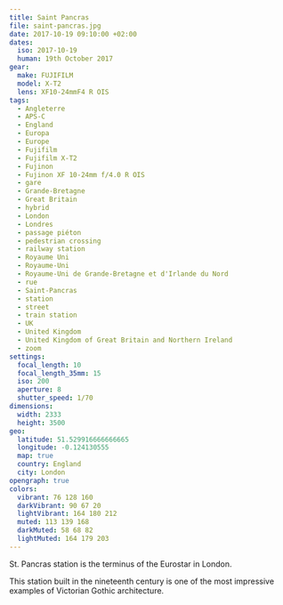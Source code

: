 ```yaml
---
title: Saint Pancras
file: saint-pancras.jpg
date: 2017-10-19 09:10:00 +02:00
dates:
  iso: 2017-10-19
  human: 19th October 2017
gear:
  make: FUJIFILM
  model: X-T2
  lens: XF10-24mmF4 R OIS
tags:
  - Angleterre
  - APS-C
  - England
  - Europa
  - Europe
  - Fujifilm
  - Fujifilm X-T2
  - Fujinon
  - Fujinon XF 10-24mm f/4.0 R OIS
  - gare
  - Grande-Bretagne
  - Great Britain
  - hybrid
  - London
  - Londres
  - passage piéton
  - pedestrian crossing
  - railway station
  - Royaume Uni
  - Royaume-Uni
  - Royaume-Uni de Grande-Bretagne et d'Irlande du Nord
  - rue
  - Saint-Pancras
  - station
  - street
  - train station
  - UK
  - United Kingdom
  - United Kingdom of Great Britain and Northern Ireland
  - zoom
settings:
  focal_length: 10
  focal_length_35mm: 15
  iso: 200
  aperture: 8
  shutter_speed: 1/70
dimensions:
  width: 2333
  height: 3500
geo:
  latitude: 51.529916666666665
  longitude: -0.124130555
  map: true
  country: England
  city: London
opengraph: true
colors:
  vibrant: 76 128 160
  darkVibrant: 90 67 20
  lightVibrant: 164 180 212
  muted: 113 139 168
  darkMuted: 58 68 82
  lightMuted: 164 179 203
---
```


St. Pancras station is the terminus of the Eurostar in London.

This station built in the nineteenth century is one of the most impressive examples of Victorian Gothic architecture.
